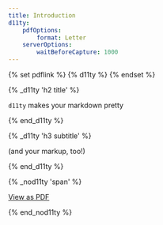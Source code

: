 ```yaml
---
title: Introduction
d11ty:
    pdfOptions:
        format: Letter
    serverOptions:
        waitBeforeCapture: 1000
---
```


<!-- print this page to pdf -->
{% set pdflink %}
    {% d11ty %}
{% endset %}

{% _d11ty 'h2 title' %}

`d11ty` makes your markdown pretty

{% end_d11ty %}

{% _d11ty 'h3 subtitle' %}

(and your markup, too!)

{% end_d11ty %}

{% _nod11ty 'span' %}

<a href="{{ pdflink }}" target="_blank">View as PDF</a>

{% end_nod11ty %}
